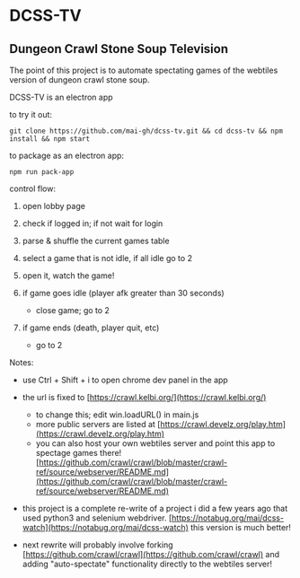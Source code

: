# DCSS-TV

## Dungeon Crawl Stone Soup Television


The point of this project is to automate spectating games of the webtiles version of dungeon crawl stone soup. 

DCSS-TV is an electron app

to try it out: 

```
git clone https://github.com/mai-gh/dcss-tv.git && cd dcss-tv && npm install && npm start
```

to package as an electron app:

```
npm run pack-app
```

control flow:

1. open lobby page
2. check if logged in; if not wait for login
3. parse & shuffle the current games table
4. select a game that is not idle, if all idle go to 2
5. open it, watch the game!

6. if game goes idle (player afk greater than 30 seconds)
    - close game; go to 2
7. if game ends (death, player quit, etc)
    - go to 2

Notes:

- use Ctrl + Shift + i to open chrome dev panel in the app
- the url is fixed to [https://crawl.kelbi.org/](https://crawl.kelbi.org/)
    - to change this; edit win.loadURL() in main.js
    - more public servers are listed at [https://crawl.develz.org/play.htm](https://crawl.develz.org/play.htm)
    - you can also host your own webtiles server and point this app to spectage games there! [https://github.com/crawl/crawl/blob/master/crawl-ref/source/webserver/README.md](https://github.com/crawl/crawl/blob/master/crawl-ref/source/webserver/README.md)

- this project is a complete re-write of a project i did a few years ago that used python3 and selenium webdriver. [https://notabug.org/mai/dcss-watch](https://notabug.org/mai/dcss-watch) this version is much better!

- next rewrite will probably involve forking [https://github.com/crawl/crawl](https://github.com/crawl/crawl) and adding "auto-spectate" functionality directly to the webtiles server!
